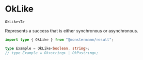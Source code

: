 # OkLike

`OkLike<T>`

Represents a success that is either synchronous or asynchronous.

```ts
import type { OkLike } from "@monstermann/result";

type Example = OkLike<boolean, string>;
// type Example = Ok<string> | OkP<string>;
```
